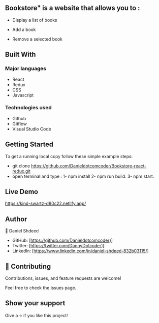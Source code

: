 ## Bookstore" is a website that allows you to : 
 
 * Display a list of books

 * Add a book

 * Remove a selected book

## Built With
### Major languages
- React
- Redux
- CSS
- Javascript

### Technologies used
- Github
- Gitflow
- Visual Studio Code

## Getting Started
To get a running local copy follow these simple example steps:
* git clone  https://github.com/Danieldotcomcoder/Bookstore-react-redux.git
* open terminal and type : 1-  npm install
                           2-  npm run build.
                           3-  npm start. 

## Live Demo 
https://kind-swartz-d80c22.netlify.app/
## Author
👤 Daniel Shdeed

- GitHub: [https://github.com/Danieldotcomcoder)]
- Twitter: [https://twitter.com/DannyDotcoder)]
- LinkedIn: [https://www.linkedin.com/in/daniel-shdeed-832b03115/]

## 🤝 Contributing
Contributions, issues, and feature requests are welcome!

Feel free to check the issues page.


## Show your support
Give a ⭐️ if you like this project!

